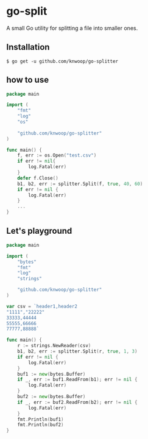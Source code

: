 # go-split

A small Go utility for splitting a file into smaller ones.

## Installation
```shell script
$ go get -u github.com/knwoop/go-splitter
```

## how to use
```go
package main

import (
    "fmt"
    "log"
    "os"
    
    "github.com/knwoop/go-splitter"
)

func main() {
    f, err := os.Open("test.csv")
    if err != nil{
        log.Fatal(err)
    }
    defer f.Close() 
    b1, b2, err := splitter.Split(f, true, 40, 60)
    if err != nil {
        log.Fatal(err)
    }
    ...
}
```

## Let's playground
```go
package main

import (
	"bytes"
	"fmt"
	"log"
	"strings"

	"github.com/knwoop/go-splitter"
)

var csv = `header1,header2
"1111","22222"
33333,44444
55555,66666
77777,88888`

func main() {
	r := strings.NewReader(csv)
	b1, b2, err := splitter.Split(r, true, 1, 3)
	if err != nil {
		log.Fatal(err)
	}
	buf1 := new(bytes.Buffer)
	if _, err := buf1.ReadFrom(b1); err != nil {
		log.Fatal(err)
	}
	buf2 := new(bytes.Buffer)
	if _, err := buf2.ReadFrom(b2); err != nil {
		log.Fatal(err)
	}
	fmt.Println(buf1)
	fmt.Println(buf2)
}
```
